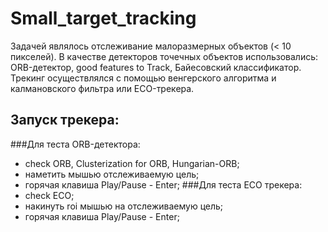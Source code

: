 # Small_target_tracking

Задачей являлось отслеживание малоразмерных объектов (< 10 пикселей). В качестве детекторов точечных объектов использовались:
ORB-детектор, good features to Track, Байесовский классификатор. Трекинг осуществлялся с помощью венгерского алгоритма и 
калмановского фильтра или ECO-трекера.

## Запуск трекера:

###Для теста ORB-детектора:
  - check ORB,  Clusterization for ORB, Hungarian-ORB;
  - наметить мышью отслеживаемую цель;
  - горячая клавиша Play/Pause - Enter;
###Для теста ECO трекера:
  - check ECO;
  - накинуть roi мышью на отслеживаемую цель;
  - горячая клавиша Play/Pause - Enter;
